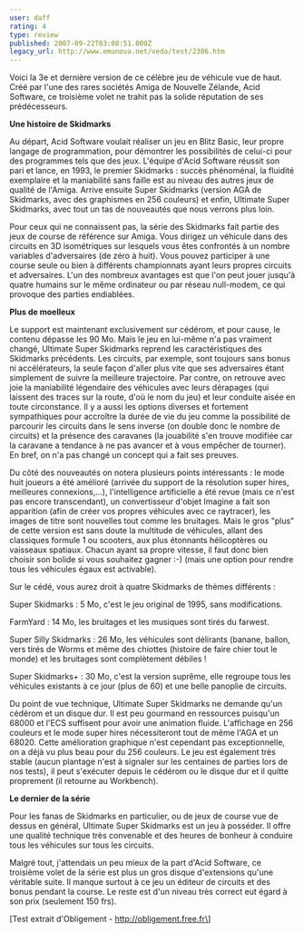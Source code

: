 ```yaml
---
user: daff
rating: 4
type: review
published: 2007-09-22T03:08:51.000Z
legacy_url: http://www.emunova.net/veda/test/2306.htm
---
```

Voici la 3e et dernière version de ce célèbre jeu de véhicule vue de haut. Créé par l'une des rares sociétés Amiga de Nouvelle Zélande, Acid Software, ce troisième volet ne trahit pas la solide réputation de ses prédécesseurs.  

  

**Une histoire de Skidmarks**  

  

Au départ, Acid Software voulait réaliser un jeu en Blitz Basic, leur propre langage de programmation, pour démontrer les possibilités de celui-ci pour des programmes tels que des jeux. L'équipe d'Acid Software réussit son pari et lance, en 1993, le premier Skidmarks : succès phénoménal, la fluidité exemplaire et la maniabilité sans faille est au niveau des autres jeux de qualité de l'Amiga. Arrive ensuite Super Skidmarks (version AGA de Skidmarks, avec des graphismes en 256 couleurs) et enfin, Ultimate Super Skidmarks, avec tout un tas de nouveautés que nous verrons plus loin.  

  

Pour ceux qui ne connaissent pas, la série des Skidmarks fait partie des jeux de course de référence sur Amiga. Vous dirigez un véhicule dans des circuits en 3D isométriques sur lesquels vous êtes confrontés à un nombre variables d'adversaires (de zéro à huit). Vous pouvez participer à une course seule ou bien à différents championnats ayant leurs propres circuits et adversaires. L'un des nombreux avantages est que l'on peut jouer jusqu'à quatre humains sur le même ordinateur ou par réseau null-modem, ce qui provoque des parties endiablées.  

  

**Plus de moelleux**  

  

Le support est maintenant exclusivement sur cédérom, et pour cause, le contenu dépasse les 90 Mo. Mais le jeu en lui-même n'a pas vraiment changé, Ultimate Super Skidmarks reprend les caractéristiques des Skidmarks précédents. Les circuits, par exemple, sont toujours sans bonus ni accélérateurs, la seule façon d'aller plus vite que ses adversaires étant simplement de suivre la meilleure trajectoire. Par contre, on retrouve avec joie la maniabilité légendaire des véhicules avec leurs dérapages (qui laissent des traces sur la route, d'où le nom du jeu) et leur conduite aisée en toute circonstance. Il y a aussi les options diverses et fortement sympathiques pour accroître la durée de vie du jeu comme la possibilité de parcourir les circuits dans le sens inverse (on double donc le nombre de circuits) et la présence des caravanes (la jouabilité s'en trouve modifiée car la caravane a tendance à ne pas avancer et à vous empêcher de tourner). En bref, on n'a pas changé un concept qui a fait ses preuves.  

  

Du côté des nouveautés on notera plusieurs points intéressants : le mode huit joueurs a été amélioré (arrivée du support de la résolution super hires, meilleures connexions,...), l'intelligence artificielle a été revue (mais ce n'est pas encore transcendant), un convertisseur d'objet Imagine a fait son apparition (afin de créer vos propres véhicules avec ce raytracer), les images de titre sont nouvelles tout comme les bruitages. Mais le gros "plus" de cette version est sans doute la multitude de véhicules, allant des classiques formule 1 ou scooters, aux plus étonnants hélicoptères ou vaisseaux spatiaux. Chacun ayant sa propre vitesse, il faut donc bien choisir son bolide si vous souhaitez gagner :-) (mais une option pour rendre tous les véhicules égaux est activable).  

  

Sur le cédé, vous aurez droit à quatre Skidmarks de thèmes différents :  

  

Super Skidmarks : 5 Mo, c'est le jeu original de 1995, sans modifications.  

  

FarmYard : 14 Mo, les bruitages et les musiques sont tirés du farwest.  

  

Super Silly Skidmarks : 26 Mo, les véhicules sont délirants (banane, ballon, vers tirés de Worms et même des chiottes (histoire de faire chier tout le monde) et les bruitages sont complètement débiles !  

  

Super Skidmarks+ : 30 Mo, c'est la version suprême, elle regroupe tous les véhicules existants à ce jour (plus de 60) et une belle panoplie de circuits.  

  

Du point de vue technique, Ultimate Super Skidmarks ne demande qu'un cédérom et un disque dur. Il est peu gourmand en ressources puisqu'un 68000 et l'ECS suffisent pour avoir une animation fluide. L'affichage en 256 couleurs et le mode super hires nécessiteront tout de même l'AGA et un 68020\. Cette amélioration graphique n'est cependant pas exceptionnelle, on a déjà vu plus beau pour du 256 couleurs. Le jeu est également très stable (aucun plantage n'est à signaler sur les centaines de parties lors de nos tests), il peut s'exécuter depuis le cédérom ou le disque dur et il quitte proprement (il retourne au Workbench).  

  

**Le dernier de la série**  

  

Pour les fanas de Skidmarks en particulier, ou de jeux de course vue de dessus en général, Ultimate Super Skidmarks est un jeu à posséder. Il offre une qualité technique très convenable et des heures de bonheur à conduire tous les véhicules sur tous les circuits.  

  

Malgré tout, j'attendais un peu mieux de la part d'Acid Software, ce troisième volet de la série est plus un gros disque d'extensions qu'une véritable suite. Il manque surtout à ce jeu un éditeur de circuits et des bonus pendant la course. Le reste est d'un niveau très correct eut égard à son prix (seulement 150 frs).  

  

\[Test extrait d'Obligement - http://obligement.free.fr\]